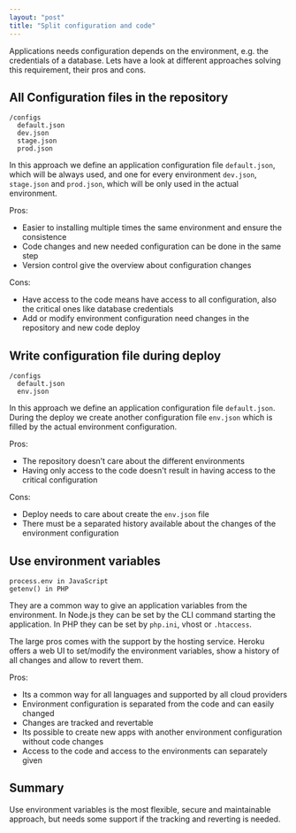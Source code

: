 ```yaml
---
layout: "post"
title: "Split configuration and code"
---
```


Applications needs configuration depends on the environment, e.g. the credentials of a database. Lets have a look at different approaches solving this requirement, their pros and cons.
<!--more-->

## All Configuration files in the repository

```
/configs
  default.json
  dev.json
  stage.json
  prod.json
```

In this approach we define an application configuration file `default.json`, which will be always used, and one for every environment `dev.json`, `stage.json` and `prod.json`, which will be only used in the actual environment.

Pros:

* Easier to installing multiple times the same environment and ensure the consistence
* Code changes and new needed configuration can be done in the same step
* Version control give the overview about configuration changes

Cons:

* Have access to the code means have access to all configuration, also the critical ones like database credentials
* Add or modify environment configuration need changes in the repository and new code deploy

## Write configuration file during deploy

```
/configs
  default.json
  env.json
```

In this approach we define an application configuration file `default.json`. During the deploy we create another configuration file `env.json` which is filled by the actual environment configuration.

Pros:

* The repository doesn’t care about the different environments
* Having only access to the code doesn't result in having access to the critical configuration

Cons:

* Deploy needs to care about create the `env.json` file
* There must be a separated history available about the changes of the environment configuration

## Use environment variables

```
process.env in JavaScript
getenv() in PHP
```

They are a common way to give an application variables from the environment. In Node.js they can be set by the CLI command starting the application. In PHP they can be set by `php.ini`, vhost or `.htaccess`.

The large pros comes with the support by the hosting service. Heroku offers a web UI to set/modify the environment variables, show a history of all changes and allow to revert them.

Pros:

* Its a common way for all languages and supported by all cloud providers
* Environment configuration is separated from the code and can easily changed
* Changes are tracked and revertable
* Its possible to create new apps with another environment configuration without code changes
* Access to the code and access to the environments can separately given

## Summary

Use environment variables is the most flexible, secure and maintainable approach, but needs some support if the tracking and reverting is needed.
